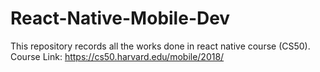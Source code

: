 # React-Native-Mobile-Dev
This repository records all the works done in react native course (CS50).  
Course Link: https://cs50.harvard.edu/mobile/2018/
